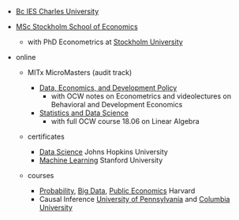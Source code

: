 
- [Bc IES Charles University](https://ies.fsv.cuni.cz/en/institute/about-us/my-url)
- [MSc Stockholm School of Economics](https://www.hhs.se/en/education/msc/mecon/)
    - with PhD Econometrics at [Stockholm University](https://www.su.se/institute-for-international-economic-studies/)
 
- online
    - MITx MicroMasters (audit track)
        - [Data, Economics, and Development Policy](https://micromasters.mit.edu/dedp/)
          - with OCW notes on Econometrics and videolectures on Behavioral and Development Economics 
        - [Statistics and Data Science](https://micromasters.mit.edu/ds/)
            - with full OCW course 18.06 on Linear Algebra
  
   - certificates
        - [Data Science](https://coursera.org/share/e7b63d98d00917a1cb08d621e6447881) Johns Hopkins University
        - [Machine Learning](https://www.coursera.org/account/accomplishments/specialization/T3Y6ZZBX5LHU?utm_source=link&utm_medium=certificate&utm_content=cert_image&utm_campaign=sharing_cta&utm_product=s12n) Stanford University

    - courses
        - [Probability](https://projects.iq.harvard.edu/stat110/home), [Big Data](https://opportunityinsights.org/course/), [Public Economics](https://rajchetty.com/research/public-economics-lectures-2nd-year-ph-d-course/) Harvard
        - Causal Inference [University of Pennsylvania](https://coursera.org/share/b7ff2f515ab40d5f9f9ec54819c04de2) and [Columbia University](https://www.coursera.org/account/accomplishments/verify/SV2NYCC322FZ?utm_source=link&utm_medium=certificate&utm_content=cert_image&utm_campaign=sharing_cta&utm_product=course) 
    


